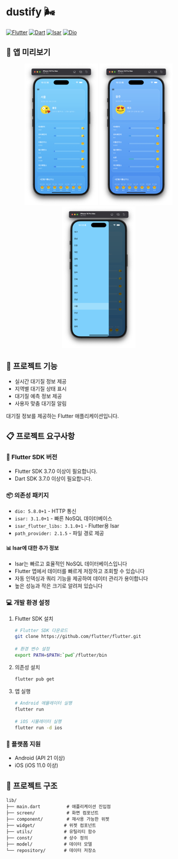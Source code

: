 # dustify 🌬️

[![Flutter](https://img.shields.io/badge/Flutter-3.7.0+-blue)](https://flutter.dev)
[![Dart](https://img.shields.io/badge/Dart-3.7.0+-blueviolet)](https://dart.dev)
[![Isar](https://img.shields.io/badge/Isar-3.1.0+-brightgreen)](https://isar.dev)
[![Dio](https://img.shields.io/badge/Dio-5.8.0+-orange)](https://pub.dev/packages/dio)

## 📸 앱 미리보기

<p align="center">
  <img src="asset/readme/image.png" width="200" alt="앱 화면 1">
  <img src="asset/readme/image copy.png" width="200" alt="앱 화면 2">
  <img src="asset/readme/image copy 2.png" width="200" alt="앱 화면 3">
</p>

## 🚀 프로젝트 기능

- 실시간 대기질 정보 제공
- 지역별 대기질 상태 표시
- 대기질 예측 정보 제공
- 사용자 맞춤 대기질 알림

대기질 정보를 제공하는 Flutter 애플리케이션입니다.

## 📋 프로젝트 요구사항

### 🎯 Flutter SDK 버전
- Flutter SDK 3.7.0 이상이 필요합니다.
- Dart SDK 3.7.0 이상이 필요합니다.

### 📦 의존성 패키지
- `dio: 5.8.0+1` - HTTP 통신
- `isar: 3.1.0+1` - 빠른 NoSQL 데이터베이스
- `isar_flutter_libs: 3.1.0+1` - Flutter용 Isar
- `path_provider: 2.1.5` - 파일 경로 제공

#### 📊 Isar에 대한 추가 정보
- Isar는 빠르고 효율적인 NoSQL 데이터베이스입니다
- Flutter 앱에서 데이터를 빠르게 저장하고 조회할 수 있습니다
- 자동 인덱싱과 쿼리 기능을 제공하여 데이터 관리가 용이합니다
- 높은 성능과 작은 크기로 알려져 있습니다

### 💻 개발 환경 설정

1. Flutter SDK 설치
   ```bash
   # Flutter SDK 다운로드
   git clone https://github.com/flutter/flutter.git
   
   # 환경 변수 설정
   export PATH=$PATH:`pwd`/flutter/bin
   ```

2. 의존성 설치
   ```bash
   flutter pub get
   ```

3. 앱 실행
   ```bash
   # Android 에뮬레이터 실행
   flutter run
   
   # iOS 시뮬레이터 실행
   flutter run -d ios
   ```

### 📱 플랫폼 지원
- Android (API 21 이상)
- iOS (iOS 11.0 이상)

## 📁 프로젝트 구조

```
lib/
├── main.dart          # 애플리케이션 진입점
├── screen/            # 화면 컴포넌트
├── component/         # 재사용 가능한 위젯
├── widget/           # 위젯 컴포넌트
├── utils/            # 유틸리티 함수
├── const/            # 상수 정의
├── model/            # 데이터 모델
└── repository/       # 데이터 저장소
```
